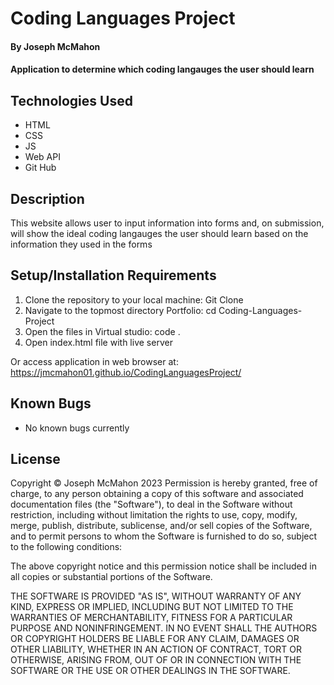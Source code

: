 # Coding Languages Project

#### By Joseph McMahon

#### Application to determine which coding langauges the user should learn

## Technologies Used

* HTML
* CSS
* JS
* Web API
* Git Hub


## Description

This website allows user to input information into forms and, on submission, will show the ideal coding langauges the user should learn based on the information they used in the forms

## Setup/Installation Requirements

1. Clone the repository to your local machine: 
Git Clone
2. Navigate to the topmost directory Portfolio:
cd Coding-Languages-Project
3. Open the files in Virtual studio:
code .
4. Open index.html file with live server

Or access application in web browser at: 
https://jmcmahon01.github.io/CodingLanguagesProject/








## Known Bugs

* No known bugs currently


## License
Copyright © Joseph McMahon 2023
Permission is hereby granted, free of charge, to any person obtaining a copy
of this software and associated documentation files (the "Software"), to deal
in the Software without restriction, including without limitation the rights
to use, copy, modify, merge, publish, distribute, sublicense, and/or sell
copies of the Software, and to permit persons to whom the Software is
furnished to do so, subject to the following conditions:

The above copyright notice and this permission notice shall be included in all
copies or substantial portions of the Software.

THE SOFTWARE IS PROVIDED "AS IS", WITHOUT WARRANTY OF ANY KIND, EXPRESS OR
IMPLIED, INCLUDING BUT NOT LIMITED TO THE WARRANTIES OF MERCHANTABILITY,
FITNESS FOR A PARTICULAR PURPOSE AND NONINFRINGEMENT. IN NO EVENT SHALL THE
AUTHORS OR COPYRIGHT HOLDERS BE LIABLE FOR ANY CLAIM, DAMAGES OR OTHER
LIABILITY, WHETHER IN AN ACTION OF CONTRACT, TORT OR OTHERWISE, ARISING FROM,
OUT OF OR IN CONNECTION WITH THE SOFTWARE OR THE USE OR OTHER DEALINGS IN THE
SOFTWARE.
